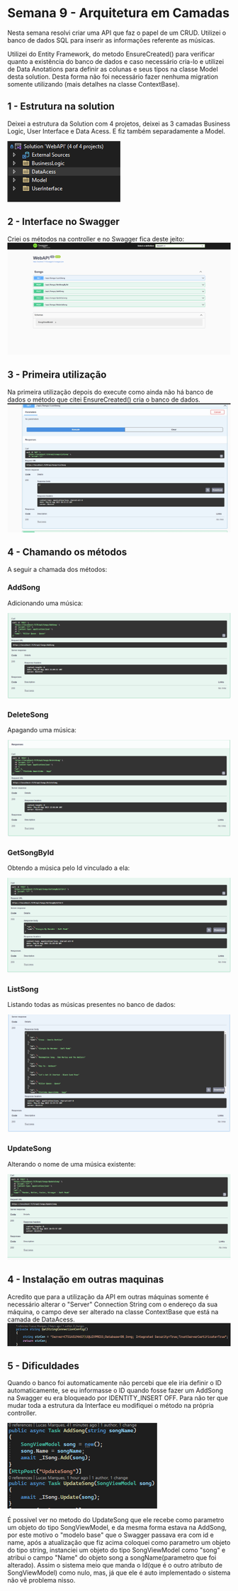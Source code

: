 # Semana 9 - Arquitetura em Camadas
Nesta semana resolvi criar uma API que faz o papel de um CRUD. Utilizei o banco de dados SQL para inserir as informações referente as músicas.

Utilizei do Entity Framework, do metodo EnsureCreated() para verificar quanto a existência do banco de dados e caso necessário cria-lo e utilizei de Data Anotations para definir as colunas e seus tipos na classe Model desta solution. Desta forma não foi necessário fazer nenhuma migration somente utilizando  (mais detalhes na classe ContextBase).

## 1 - Estrutura na solution
Deixei a estrutura da Solution com 4 projetos, deixei as 3 camadas Business Logic, User Interface e Data Acess. E fiz também separadamente a Model.

![Estrutura](img/Solution.png)


## 2 - Interface no Swagger
Criei os métodos na controller e no Swagger fica deste jeito:
![Swagger View](img/swagger.png)

## 3 - Primeira utilização
Na primeira utilização depois do execute como ainda não há banco de dados o método que citei EnsureCreated() cria o banco de dados. 
![Primeira Utilização](img/first.jpg)

## 4 - Chamando os métodos
A seguir a chamada dos métodos:

<h3>AddSong</h3> 
 Adicionando uma música:

![Add](img/add.png)

<h3>DeleteSong</h3> 
 Apagando uma música:

![Delete](img/delete.png)

<h3>GetSongById</h3> 
 Obtendo a música pelo Id vinculado a ela:

![GetById](img/getById.png)

<h3>ListSong</h3> 
 Listando todas as músicas presentes no banco de dados:

![List](img/list.png)

<h3>UpdateSong</h3> 
 Alterando o nome de uma música existente:

![Update](img/update.png)

## 4 - Instalação em outras maquinas
Acredito que para a utilização da API em outras máquinas somente é necessário alterar o "Server" Connection String com o endereço da sua máquina, o campo deve ser alterado na classe ContextBase que está na camada de DataAcess. 
![Primeira Utilização](img/context.png)

## 5 - Dificuldades
Quando o banco foi automaticamente não percebi que ele iria definir o ID automaticamente, se eu informasse o ID quando fosse fazer um AddSong na Swagger eu era bloqueado por IDENTITY_INSERT OFF. Para não ter que mudar toda a estrutura da Interface eu modifiquei o método na própria controller.

![Modificação](img/metodo.png)

É possivel ver no metodo do UpdateSong que ele recebe como parametro um objeto do tipo SongViewModel, e da mesma forma estava na AddSong, por este motivo o "modelo base" que o Swagger passava era com id e name, após a atualização que fiz acima coloquei como parametro um objeto do tipo string, instanciei um objeto do tipo SongViewModel como "song" e atribui o campo "Name" do objeto song a songName(parametro que foi alterado). Assim o sistema meio que manda o Id(que é o outro atributo de SongViewModel) como nulo, mas, já que ele é auto implementado o sistema não vê problema nisso.
